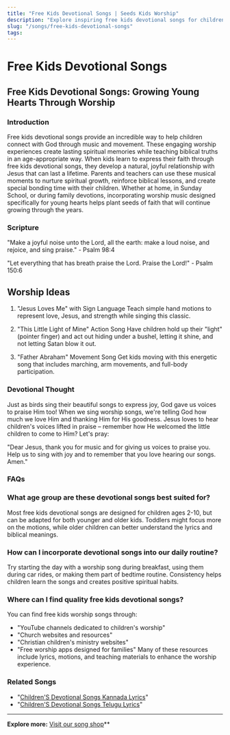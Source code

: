 ```yaml
---
title: "Free Kids Devotional Songs | Seeds Kids Worship"
description: "Explore inspiring free kids devotional songs for children's worship and faith development. Biblical music resources for families and ministry."
slug: "/songs/free-kids-devotional-songs"
tags:
---
```


# Free Kids Devotional Songs

## Free Kids Devotional Songs: Growing Young Hearts Through Worship

### Introduction
Free kids devotional songs provide an incredible way to help children connect with God through music and movement. These engaging worship experiences create lasting spiritual memories while teaching biblical truths in an age-appropriate way. When kids learn to express their faith through free kids devotional songs, they develop a natural, joyful relationship with Jesus that can last a lifetime. Parents and teachers can use these musical moments to nurture spiritual growth, reinforce biblical lessons, and create special bonding time with their children. Whether at home, in Sunday School, or during family devotions, incorporating worship music designed specifically for young hearts helps plant seeds of faith that will continue growing through the years.

### Scripture
"Make a joyful noise unto the Lord, all the earth: make a loud noise, and rejoice, and sing praise." - Psalm 98:4

"Let everything that has breath praise the Lord. Praise the Lord!" - Psalm 150:6

## Worship Ideas
1. "Jesus Loves Me" with Sign Language
Teach simple hand motions to represent love, Jesus, and strength while singing this classic.

2. "This Little Light of Mine" Action Song
Have children hold up their "light" (pointer finger) and act out hiding under a bushel, letting it shine, and not letting Satan blow it out.

3. "Father Abraham" Movement Song
Get kids moving with this energetic song that includes marching, arm movements, and full-body participation.

### Devotional Thought
Just as birds sing their beautiful songs to express joy, God gave us voices to praise Him too! When we sing worship songs, we're telling God how much we love Him and thanking Him for His goodness. Jesus loves to hear children's voices lifted in praise – remember how He welcomed the little children to come to Him? Let's pray:

"Dear Jesus, thank you for music and for giving us voices to praise you. Help us to sing with joy and to remember that you love hearing our songs. Amen."

### FAQs

### What age group are these devotional songs best suited for?
Most free kids devotional songs are designed for children ages 2-10, but can be adapted for both younger and older kids. Toddlers might focus more on the motions, while older children can better understand the lyrics and biblical meanings.

### How can I incorporate devotional songs into our daily routine?
Try starting the day with a worship song during breakfast, using them during car rides, or making them part of bedtime routine. Consistency helps children learn the songs and creates positive spiritual habits.

### Where can I find quality free kids devotional songs?
You can find free kids worship songs through:
- "YouTube channels dedicated to children's worship"
- "Church websites and resources"
- "Christian children's ministry websites"
- "Free worship apps designed for families"
Many of these resources include lyrics, motions, and teaching materials to enhance the worship experience.

### Related Songs

- "[Children'S Devotional Songs Kannada Lyrics](/songs/children-s-devotional-songs-kannada-lyrics/)"
- "[Children'S Devotional Songs Telugu Lyrics](/songs/children-s-devotional-songs-telugu-lyrics/)"

---

**Explore more:** [Visit our song shop](https://seedskidsworship.com/shop)**

<!-- Schema Markup -->
<script type="application/ld+json">
{
  "@context": "https://schema.org",
  "@type": "MusicRecording",
  "name": "Free Kids Devotional Songs",
  "byArtist": {
    "@type": "MusicGroup",
    "name": "Seeds Kids Worship"
  },
  "isFamilyFriendly": true,
  "url": "https://seedskidsworship.com/songs/free-kids-devotional-songs/"
}
</script>
